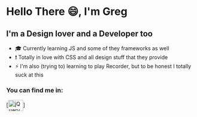 # Hello There :smile:, I'm Greg

## I'm a Design lover and a Developer too
- :mortar_board: Currently learning JS and some of they frameworks as well
- :exclamation: Totally in love with CSS and all design stuff that they provide
- :zap: I'm also (trying to) learning to play Recorder, but to be honest I totally suck at this

### You can find me in:
[<img align="center" alt="jQuery" height="30" width="40" src="https://raw.githubusercontent.com/jmnote/z-icons/master/svg/twitter.svg" />]